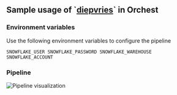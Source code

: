 ## Sample usage of \`[diepvries](https://github.com/PicnicSupermarket/diepvries)\` in Orchest

### Environment variables

Use the following environment variables to configure the pipeline

`SNOWFLAKE_USER
SNOWFLAKE_PASSWORD
SNOWFLAKE_WAREHOUSE
SNOWFLAKE_ACCOUNT`

### Pipeline

![Pipeline visualization](https://pviz.orchest.io/?pipeline=https://github.com/ricklamers/diepvries-orchest-example/blob/main/main.orchest)
